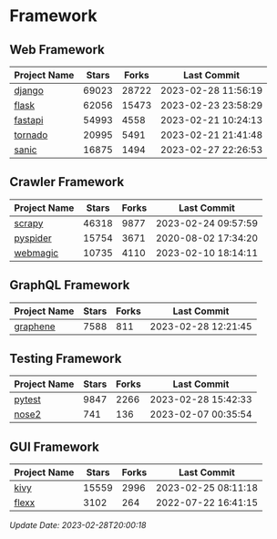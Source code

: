 # Framework

## Web Framework
| Project Name | Stars | Forks | Last Commit |
| ------------ | ----- | ----- | ----------- |
| [django](https://github.com/django/django) | 69023 | 28722 | 2023-02-28 11:56:19 |
| [flask](https://github.com/pallets/flask) | 62056 | 15473 | 2023-02-23 23:58:29 |
| [fastapi](https://github.com/tiangolo/fastapi) | 54993 | 4558 | 2023-02-21 10:24:13 |
| [tornado](https://github.com/tornadoweb/tornado) | 20995 | 5491 | 2023-02-21 21:41:48 |
| [sanic](https://github.com/sanic-org/sanic) | 16875 | 1494 | 2023-02-27 22:26:53 |

## Crawler Framework
| Project Name | Stars | Forks | Last Commit |
| ------------ | ----- | ----- | ----------- |
| [scrapy](https://github.com/scrapy/scrapy) | 46318 | 9877 | 2023-02-24 09:57:59 |
| [pyspider](https://github.com/binux/pyspider) | 15754 | 3671 | 2020-08-02 17:34:20 |
| [webmagic](https://github.com/code4craft/webmagic) | 10735 | 4110 | 2023-02-10 18:14:11 |

## GraphQL Framework
| Project Name | Stars | Forks | Last Commit |
| ------------ | ----- | ----- | ----------- |
| [graphene](https://github.com/graphql-python/graphene) | 7588 | 811 | 2023-02-28 12:21:45 |

## Testing Framework
| Project Name | Stars | Forks | Last Commit |
| ------------ | ----- | ----- | ----------- |
| [pytest](https://github.com/pytest-dev/pytest) | 9847 | 2266 | 2023-02-28 15:42:33 |
| [nose2](https://github.com/nose-devs/nose2) | 741 | 136 | 2023-02-07 00:35:54 |

## GUI Framework
| Project Name | Stars | Forks | Last Commit |
| ------------ | ----- | ----- | ----------- |
| [kivy](https://github.com/kivy/kivy) | 15559 | 2996 | 2023-02-25 08:11:18 |
| [flexx](https://github.com/flexxui/flexx) | 3102 | 264 | 2022-07-22 16:41:15 |

*Update Date: 2023-02-28T20:00:18*